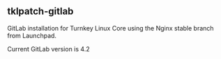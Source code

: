 tklpatch-gitlab
---

GitLab installation for Turnkey Linux Core using the Nginx stable branch from Launchpad.

Current GitLab version is 4.2

